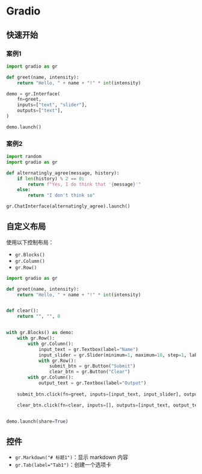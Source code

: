 # Gradio

## 快速开始

### 案例1

```python
import gradio as gr

def greet(name, intensity):
    return "Hello, " + name + "!" * int(intensity)

demo = gr.Interface(
    fn=greet,
    inputs=["text", "slider"],
    outputs=["text"],
)

demo.launch()
```

### 案例2

```python
import random
import gradio as gr

def alternatingly_agree(message, history):
    if len(history) % 2 == 0:
        return f"Yes, I do think that '{message}'"
    else:
        return "I don't think so"

gr.ChatInterface(alternatingly_agree).launch()
```

## 自定义布局

使用以下控制布局：

+ `gr.Blocks()`
+ `gr.Column()`
+ `gr.Row()`

```python
import gradio as gr

def greet(name, intensity):
    return "Hello, " + name + "!" * int(intensity)


def clear():
    return "", "", 0


with gr.Blocks() as demo:
    with gr.Row():
        with gr.Column():
            input_text = gr.Textbox(label="Name")
            input_slider = gr.Slider(minimum=1, maximum=10, step=1, label="Intensity")
            with gr.Row():
                submit_btn = gr.Button("Submit")
                clear_btn = gr.Button("Clear")
        with gr.Column():
            output_text = gr.Textbox(label="Output")
    
    submit_btn.click(fn=greet, inputs=[input_text, input_slider], outputs=[output_text])

    clear_btn.click(fn=clear, inputs=[], outputs=[input_text, output_text, input_slider])


demo.launch(share=True)
```

## 控件

+ `gr.Markdown("# 标题1")`：显示 markdown 内容
+ `gr.Tab(label="Tab1")`：创建一个选项卡